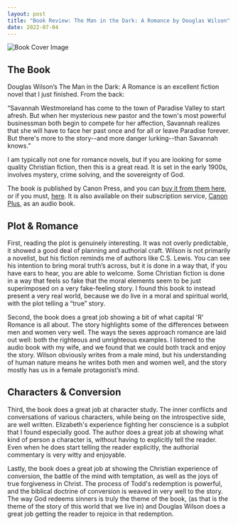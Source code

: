 ```yaml
---
layout: post
title: "Book Review: The Man in the Dark: A Romance by Douglas Wilson"
date: 2022-07-04
---
```


![Book Cover Image](https://cdn.shopify.com/s/files/1/0154/4706/4624/products/douglas-wilson-books-audiobook-the-man-in-the-dark-a-romance-28750054686768.jpg?v=1650580018)

## The Book

Douglas Wilson’s The Man in the Dark: A Romance is an excellent fiction novel that I just finished. From the back:

“Savannah Westmoreland has come to the town of Paradise Valley to start afresh. But when her mysterious new pastor and the town's most powerful businessman both begin to compete for her affection, Savannah realizes that she will have to face her past once and for all or leave Paradise forever. But there's more to the story--and more danger lurking--than Savannah knows.”

I am typically not one for romance novels, but if you are looking for some quality Christian fiction, then this is a great read. It is set in the early 1900s, involves mystery, crime solving, and the sovereignty of God. 

The book is published by Canon Press, and you can [buy it from them here](https://canonpress.com/products/the-man-in-the-dark/), or if you must, [here](https://www.amazon.com/Man-Dark-Romance-Douglas-Wilson/dp/1947644661). It is also available on their subscription service, [Canon Plus](https://mycanonplus.com/), as an audio book.

## Plot & Romance

First, reading the plot is genuinely interesting. It was not overly predictable, it showed a good deal of planning and authorial craft. Wilson is not primarily a novelist, but his fiction reminds me of authors like C.S. Lewis. You can see his intention to bring moral truth’s across, but it is done in a way that, if you have ears to hear, you are able to welcome. Some Christian fiction is done in a way that feels so fake that the moral elements seem to be just superimposed on a very fake-feeling story. I found this book to instead present a very real world, because we do live in a moral and spiritual world, with the plot telling a “true” story. 

Second, the book does a great job showing a bit of what capital 'R' Romance is all about. The story highlights some of the differences between men and women very well. The ways the sexes approach romance are laid out well: both the righteous and unrighteous examples. I listened to the audio book with my wife, and we found that we could both track and enjoy the story. Wilson obviously writes from a male mind, but his understanding of human nature means he writes both men and women well, and the story mostly has us in a female protagonist’s mind.

## Characters & Conversion

Third, the book does a great job at character study. The inner conflicts and conversations of various characters, while being on the introspective side, are well written. Elizabeth's experience fighting her conscience is a subplot that I found especially good. The author does a great job at showing what kind of person a character is, without having to explicitly tell the reader. Even when he does start telling the reader explicitly, the authorial commentary is very witty and enjoyable. 

Lastly, the book does a great job at showing the Christian experience of conversion, the battle of the mind with temptation, as well as the joys of true forgiveness in Christ. The process of Todd's redemption is powerful, and the biblical doctrine of conversion is weaved in very well to the story. The way God redeems sinners is truly the theme of the book, (as that is the theme of the story of this world that we live in) and Douglas Wilson does a great job getting the reader to rejoice in that redemption.




